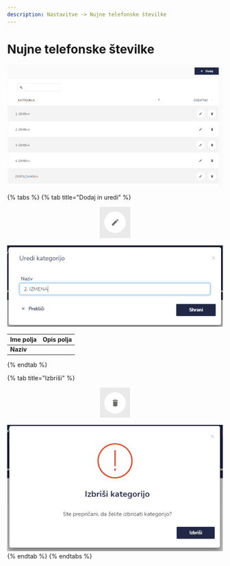 ```yaml
---
description: Nastavitve -> Nujne telefonske številke
---
```


# Nujne telefonske številke

![](../.gitbook/assets/N_20_nujne_tel_pogled.PNG)

{% tabs %}
{% tab title="Dodaj in uredi" %}
<div align="center"><img src="../.gitbook/assets/Knjiga_ikona_pisalo (5).png" alt="Ikona za urejanje."></div>

![](../.gitbook/assets/N_20_nujne_tel_uredi.PNG)

| Ime polja | Opis polja |
| --------- | ---------- |
| **Naziv** |            |
{% endtab %}

{% tab title="Izbriši" %}
<div align="center"><img src="../.gitbook/assets/Knjiga_ikona_izbris.png" alt="Ikona za brisanje."></div>

![](../.gitbook/assets/N_20_nujne_tel_izbrisi.PNG)
{% endtab %}
{% endtabs %}





